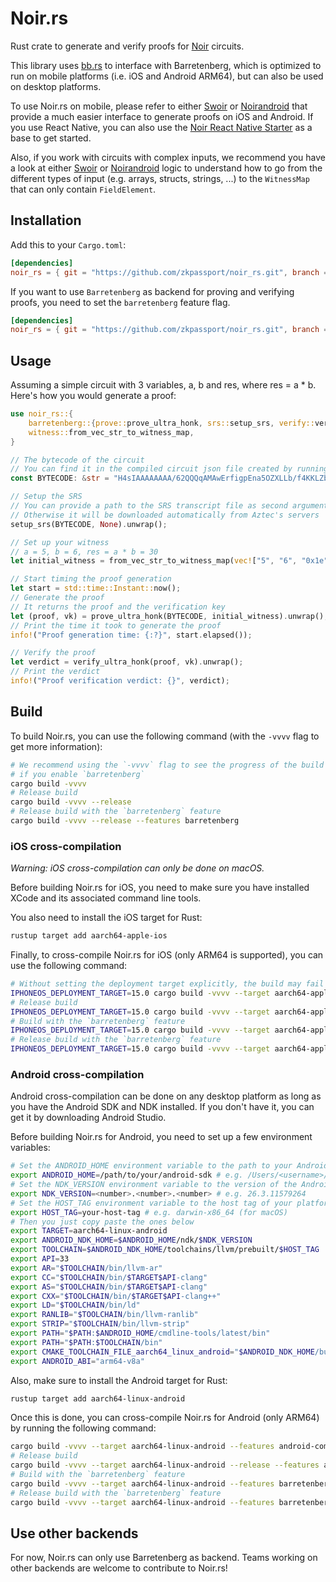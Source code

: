 # Noir.rs

Rust crate to generate and verify proofs for [Noir](https://github.com/noir-lang/noir) circuits.

This library uses
[bb.rs](https://github.com/zkpassport/aztec-packages/tree/v0.58.0/barretenberg/bb_rs) to interface
with Barretenberg, which is optimized to run on mobile platforms (i.e. iOS and Android ARM64), but
can also be used on desktop platforms.

To use Noir.rs on mobile, please refer to either [Swoir](https://github.com/Swoir/swoir) or
[Noirandroid](https://github.com/madztheo/noir_android) that provide a much easier interface to
generate proofs on iOS and Android. If you use React Native, you can also use the
[Noir React Native Starter](https://github.com/madztheo/noir-react-native-starter) as a base to get
started.

Also, if you work with circuits with complex inputs, we recommend you have a look at either
[Swoir](https://github.com/Swoir/Swoir/blob/6881136c86d2b6c76a5dac1db5c458e71042793c/Sources/Swoir/Circuit.swift#L123)
or
[Noirandroid](https://github.com/madztheo/noir_android/blob/644e65b04e8b24f42f5cd103f1af2fe15951f215/lib/src/main/java/com/noirandroid/lib/Circuit.kt#L119)
logic to understand how to go from the different types of input (e.g. arrays, structs, strings, ...)
to the `WitnessMap` that can only contain `FieldElement`.

## Installation

Add this to your `Cargo.toml`:

```toml
[dependencies]
noir_rs = { git = "https://github.com/zkpassport/noir_rs.git", branch = "v1.0.0-beta.1" }
```

If you want to use `Barretenberg` as backend for proving and verifying proofs, you need to set the
`barretenberg` feature flag.

```toml
[dependencies]
noir_rs = { git = "https://github.com/zkpassport/noir_rs.git", branch = "v1.0.0-beta.1", features = ["barretenberg"] }
```

## Usage

Assuming a simple circuit with 3 variables, a, b and res, where res = a \* b. Here's how you would
generate a proof:

```rust
use noir_rs::{
    barretenberg::{prove::prove_ultra_honk, srs::setup_srs, verify::verify_ultra_honk},
    witness::from_vec_str_to_witness_map,
}

// The bytecode of the circuit
// You can find it in the compiled circuit json file created by running `nargo compile`
const BYTECODE: &str = "H4sIAAAAAAAA/62QQQqAMAwErfigpEna5OZXLLb/f4KKLZbiTQdCQg7Dsm66mc9x00O717rhG9ico5cgMOfoMxJu4C2pAEsKioqisnslysoaLVkEQ6aMRYxKFc//ZYQr29L10XfhXv4jB52E+OpMAQAA";

// Setup the SRS
// You can provide a path to the SRS transcript file as second argument
// Otherwise it will be downloaded automatically from Aztec's servers
setup_srs(BYTECODE, None).unwrap();

// Set up your witness
// a = 5, b = 6, res = a * b = 30
let initial_witness = from_vec_str_to_witness_map(vec!["5", "6", "0x1e"]).unwrap();

// Start timing the proof generation
let start = std::time::Instant::now();
// Generate the proof
// It returns the proof and the verification key
let (proof, vk) = prove_ultra_honk(BYTECODE, initial_witness).unwrap();
// Print the time it took to generate the proof
info!("Proof generation time: {:?}", start.elapsed());

// Verify the proof
let verdict = verify_ultra_honk(proof, vk).unwrap();
// Print the verdict
info!("Proof verification verdict: {}", verdict);
```

## Build

To build Noir.rs, you can use the following command (with the `-vvvv` flag to get more information):

```bash
# We recommend using the `-vvvv` flag to see the progress of the build as it can take several minutes
# if you enable `barretenberg`
cargo build -vvvv
# Release build
cargo build -vvvv --release
# Release build with the `barretenberg` feature
cargo build -vvvv --release --features barretenberg
```

### iOS cross-compilation

_Warning: iOS cross-compilation can only be done on macOS._

Before building Noir.rs for iOS, you need to make sure you have installed XCode and its associated
command line tools.

You also need to install the iOS target for Rust:

```bash
rustup target add aarch64-apple-ios
```

Finally, to cross-compile Noir.rs for iOS (only ARM64 is supported), you can use the following
command:

```bash
# Without setting the deployment target explicitly, the build may fail
IPHONEOS_DEPLOYMENT_TARGET=15.0 cargo build -vvvv --target aarch64-apple-ios
# Release build
IPHONEOS_DEPLOYMENT_TARGET=15.0 cargo build -vvvv --target aarch64-apple-ios --release
# Build with the `barretenberg` feature
IPHONEOS_DEPLOYMENT_TARGET=15.0 cargo build -vvvv --target aarch64-apple-ios --features barretenberg
# Release build with the `barretenberg` feature
IPHONEOS_DEPLOYMENT_TARGET=15.0 cargo build -vvvv --target aarch64-apple-ios --features barretenberg --release
```

### Android cross-compilation

Android cross-compilation can be done on any desktop platform as long as you have the Android SDK
and NDK installed. If you don't have it, you can get it by downloading Android Studio.

Before building Noir.rs for Android, you need to set up a few environment variables:

```bash
# Set the ANDROID_HOME environment variable to the path to your Android SDK
export ANDROID_HOME=/path/to/your/android-sdk # e.g. /Users/<username>/Library/Android/sdk
# Set the NDK_VERSION environment variable to the version of the Android NDK you have installed
export NDK_VERSION=<number>.<number>.<number> # e.g. 26.3.11579264
# Set the HOST_TAG environment variable to the host tag of your platform
export HOST_TAG=your-host-tag # e.g. darwin-x86_64 (for macOS)
# Then you just copy paste the ones below
export TARGET=aarch64-linux-android
export ANDROID_NDK_HOME=$ANDROID_HOME/ndk/$NDK_VERSION
export TOOLCHAIN=$ANDROID_NDK_HOME/toolchains/llvm/prebuilt/$HOST_TAG
export API=33
export AR="$TOOLCHAIN/bin/llvm-ar"
export CC="$TOOLCHAIN/bin/$TARGET$API-clang"
export AS="$TOOLCHAIN/bin/$TARGET$API-clang"
export CXX="$TOOLCHAIN/bin/$TARGET$API-clang++"
export LD="$TOOLCHAIN/bin/ld"
export RANLIB="$TOOLCHAIN/bin/llvm-ranlib"
export STRIP="$TOOLCHAIN/bin/llvm-strip"
export PATH="$PATH:$ANDROID_HOME/cmdline-tools/latest/bin"
export PATH="$PATH:$TOOLCHAIN/bin"
export CMAKE_TOOLCHAIN_FILE_aarch64_linux_android="$ANDROID_NDK_HOME/build/cmake/android.toolchain.cmake"
export ANDROID_ABI="arm64-v8a"
```

Also, make sure to install the Android target for Rust:

```bash
rustup target add aarch64-linux-android
```

Once this is done, you can cross-compile Noir.rs for Android (only ARM64) by running the following
command:

```bash
cargo build -vvvv --target aarch64-linux-android --features android-compat
# Release build
cargo build -vvvv --target aarch64-linux-android --release --features android-compat
# Build with the `barretenberg` feature
cargo build -vvvv --target aarch64-linux-android --features barretenberg --features android-compat
# Release build with the `barretenberg` feature
cargo build -vvvv --target aarch64-linux-android --features barretenberg --features android-compat --release
```

## Use other backends

For now, Noir.rs can only use Barretenberg as backend. Teams working on other backends are welcome
to contribute to Noir.rs!
